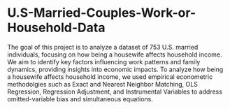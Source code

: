 # U.S-Married-Couples-Work-or-Household-Data
The goal of this project is to analyze a dataset of 753 U.S. married individuals, focusing on how being a housewife affects household income. We aim to identify key factors influencing work patterns and family dynamics, providing insights into economic impacts. To analyze how being a housewife affects household income, we used empirical econometric methodolgies such as Exact and Nearest Neighbor Matching, OLS Regression, Regression Adjustment, and Instrumental Variables to address omitted-variable bias and simultaneous equations. 
